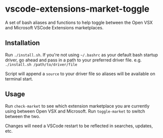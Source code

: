 # vscode-extensions-market-toggle

A set of bash aliases and functions to help toggle between the Open VSX and Microsoft VSCode Extensions marketplaces.

## Installation

Run `./install.sh`. If you're not using `~/.bashrc` as your default bash startup driver, go ahead and pass in a path to your preferred driver file. e.g. `./install.sh /path/to/driver/file`

Script will append a `source` to your driver file so aliases will be available on terminal start.

## Usage

Run `check-market` to see which extension marketplace you are currently using between Open VSX and Microsoft.
Run `toggle-market` to switch between the two.

Changes will need a VSCode restart to be reflected in searches, updates, etc.
